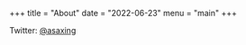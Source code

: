 +++
title = "About"
date = "2022-06-23"
menu = "main"
+++

Twitter: [@asaxing](https://twitter.com/asaxing)